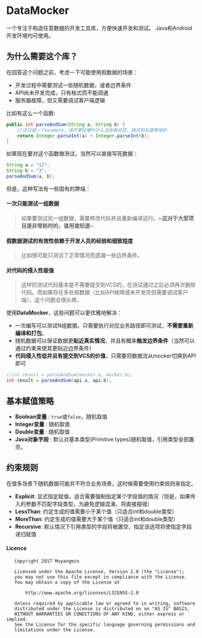 # DataMocker
一个专注于构造任意数据的开发工具库，方便快速开发和测试。
Java和Android开发环境均可使用。

## 为什么需要这个库？
在回答这个问题之前，考虑一下可能使用假数据的场景：
* 开发过程中需要测试一些随机数据，或者边界条件
* API尚未开发完成，只有格式而不能调通
* 服务器故障，但又需要调试客户端逻辑

比如有这么一个函数:
```Java
public int parseAndSum(String a, String b) {
    //这只是一个example，请不要吐槽为什么没有做非空、格式和长度等保护
    return Integer.parseInt(a) + Integer.parseInt(b);
}
```

如果现在要对这个函数做测试，当然可以直接写死数据：
```Java
String a = "12";
String b = "3";
parseAndSum(a, b);
```
但是，这种写法有一些固有的弊端：
#### 一次只能测试一组数据
> 如果要测试另一组数据，需要修改代码并且重新编译运行。**~这对于大型项目是非常耗时的，谁用谁知道~**
#### 假数据测试的有效性依赖于开发人员的经验和细致程度
> 比如很可能只测试了正常情况而遗漏一些边界条件。
#### 对代码的侵入性极强
> 这样的测试代码基本是不需要提交到VCS的，在测试通过之后必须再次删除代码。而如果存在多处假数据（比如API故障或未开发完但需要调试客户端），这个问题会很头疼。

使用**DataMocker**，这些问题可以更优雅地解决：
* 一次编写可以测试N组数据，只需要执行对应业务路径即可测试，**不需要重新编译和打包**。
* 随机数据可以保证数据更**贴近真实情况**，并且有概率**触发边界条件**（当然可以通过约束来使其更贴近边界条件）
* **代码侵入性低并且有提交到VCS的价值**，只需要将数据流从mocker切换到API即可
```Java
//int result = parseAndSum(mocker.a, mocker.b);
int result = parseAndSum(api.a, api.b);
```

## 基本赋值策略
* **Boolean变量** : `true`或`false`，随机取值
* **Integer变量** : 随机取值
* **Double变量** : 随机取值
* **Java对象字段** : 默认对基本类型(Primitive types)随机取值，引用类型全部置空。

## 约束规则
在很多场景下随机数据可能并不符合业务场景，这时候需要使用约束规则来指定。
* **Explicit**: 显式指定赋值，适合需要强制指定某个字段值的情况（但是，如果传入的参数不匹配字段类型，为避免逻辑混淆，将直接报错）
* **LessThan**: 约定生成的值需要小于某个值（只适合int和double类型）
* **MoreThan**: 约定生成的值需要大于某个值（只适合int和double类型）
* **Recursive**: 默认情况下引用类型的字段将被置空，指定该选项将使指定字段递归赋值

#### Licence
```
   Copyright 2017 Muyangmin

   Licensed under the Apache License, Version 2.0 (the "License");
   you may not use this file except in compliance with the License.
   You may obtain a copy of the License at

       http://www.apache.org/licenses/LICENSE-2.0

   Unless required by applicable law or agreed to in writing, software
   distributed under the License is distributed on an "AS IS" BASIS,
   WITHOUT WARRANTIES OR CONDITIONS OF ANY KIND, either express or implied.
   See the License for the specific language governing permissions and
   limitations under the License.

```